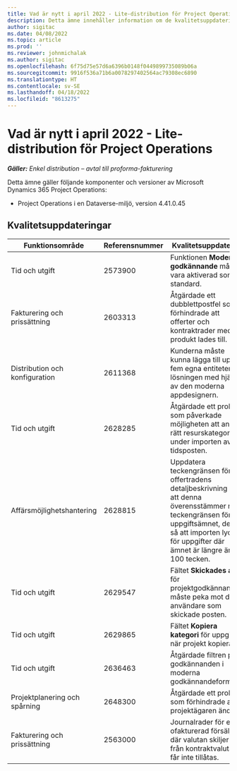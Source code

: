 ```yaml
---
title: Vad är nytt i april 2022 - Lite-distribution för Project Operations
description: Detta ämne innehåller information om de kvalitetsuppdateringar som är tillgängliga i distributionsversionen av Microsoft Dynamics 365 Project Operations lite för april 2022.
author: sigitac
ms.date: 04/08/2022
ms.topic: article
ms.prod: ''
ms.reviewer: johnmichalak
ms.author: sigitac
ms.openlocfilehash: 6f75d75e57d6a6396b0148f0449899735089b06a
ms.sourcegitcommit: 9916f536a71b6a0078297402564ac79308ec6890
ms.translationtype: HT
ms.contentlocale: sv-SE
ms.lasthandoff: 04/18/2022
ms.locfileid: "8613275"
---
```

# <a name="whats-new-april-2022---project-operations-lite-deployment"></a>Vad är nytt i april 2022 - Lite-distribution för Project Operations

_**Gäller:** Enkel distribution – avtal till proforma-fakturering_

Detta ämne gäller följande komponenter och versioner av Microsoft Dynamics 365 Project Operations:

- Project Operations i en Dataverse-miljö, version 4.41.0.45

## <a name="quality-updates"></a>Kvalitetsuppdateringar

| Funktionsområde | Referensnummer | Kvalitetsuppdatering |
| --- | --- | --- |
| Tid och utgift | 2573900 | Funktionen **Modernt godkännande** måste vara aktiverad som standard. |
| Fakturering och prissättning | 2603313 | Åtgärdade ett dubblettpostfel som förhindrade att offerter och kontraktrader med en produkt lades till. |
| Distribution och konfiguration | 2611368 | Kunderna måste kunna lägga till upp till fem egna entiteter i lösningen med hjälp av den moderna appdesignern. |
| Tid och utgift | 2628285 | Åtgärdade ett problem som påverkade möjligheten att ange rätt resurskategori under importen av tidsposten. |
|   Affärsmöjlighetshantering| 2628815 | Uppdatera teckengränsen för offertradens detaljbeskrivning så att denna överensstämmer med teckengränsen för uppgiftsämnet, detta så att importen lyckas för uppgifter där ämnet är längre än 100 tecken. |
| Tid och utgift| 2629547 | Fältet **Skickades av** för projektgodkännanden måste peka mot den användare som skickade posten. |
| Tid och utgift| 2629865 | Fältet **Kopiera kategori** för uppgifter när projekt kopieras. |
| Tid och utgift| 2636463 | Åtgärdade filtren på godkännanden i moderna godkännandeformulär. |
| Projektplanering och spårning | 2648300 | Åtgärdade ett problem som förhindrade att projektägaren ändras. |
| Fakturering och prissättning | 2563000 | Journalrader för en ofakturerad försäljning där valutan skiljer sig från kontraktvalutan får inte tillåtas. |
